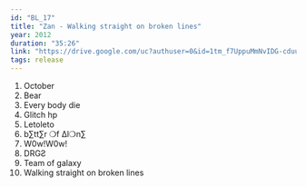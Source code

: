 ```yaml
---
id: "BL_17"
title: "Zan - Walking straight on broken lines"
year: 2012
duration: "35:26"
link: "https://drive.google.com/uc?authuser=0&id=1tm_f7UppuMmNvIDG-cduunRSFSovuR-q&export=download"
tags: release
---
```


01. October
02. Bear
03. Every body die
04. Glitch hp
05. Letoleto
06. b∑tt∑r ❍f ∆l❍n∑
07. W0w!W0w!
08. DRGƧ
09. Team of galaxy
10. Walking straight on broken lines
